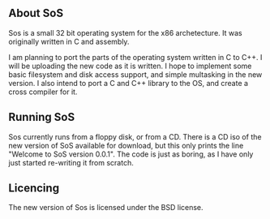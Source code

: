 ## About SoS ##
Sos is a small 32 bit operating system for the x86 archetecture. It was originally written in C and assembly.

I am planning to port the parts of the operating system written in C to C++. I will be uploading the new code as it is written. I hope to implement some basic filesystem and disk access support, and simple multasking in the new version. I also intend to port a C and C++ library to the OS, and create a cross compiler for it.

## Running SoS ##
Sos currently runs from a floppy disk, or from a CD. There is a CD iso of the new version of SoS available for download, but this only prints the line "Welcome to SoS version 0.0.1". The code is just as boring, as I have only just started re-writing it from scratch.

## Licencing ##
The new version of Sos is licensed under the BSD license.